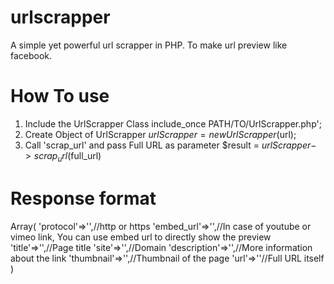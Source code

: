 # urlscrapper
A simple yet powerful url scrapper in PHP. To make url preview like facebook.

# How To use
1. Include the UrlScrapper Class
  include_once PATH/TO/UrlScrapper.php';
2. Create Object of UrlScrapper
  $urlScrapper = new UrlScrapper($url);
3. Call 'scrap_url' and pass Full URL as parameter
  $result = $urlScrapper->scrap_url($full_url)
  
# Response format
Array(
'protocol'=>'',//http or https
'embed_url'=>'',//In case of youtube or vimeo link, You can use embed url to directly show the preview
'title'=>'',//Page title
'site'=>'',//Domain
'description'=>'',//More information about the link
'thumbnail'=>'',//Thumbnail of the page
'url'=>''//Full URL itself
)
